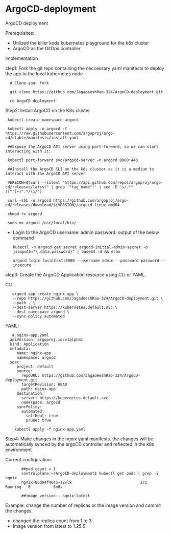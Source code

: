 # ArgoCD-deployment
ArgoCD deployment

Prerequisites:
- Utilized the killer koda kubernetes playground for the k8s cluster
- ArgoCD as the GitOps controller

Implementation

step1: Fork the git repo containing the neccessary yaml manifests to deploy the app to the local kubernetes node
      
      # Clone your fork
      
      git clone https://github.com/JagadeeshRao-324/ArgoCD-deployment.git
      
      cd ArgoCD-deployment

Step2: Install ArgoCD on the K8s cluster

     kubectl create namespace argocd

     kubectl apply -n argocd -f https://raw.githubusercontent.com/argoproj/argo-cd/stable/manifests/install.yaml

     ##Expose the ArgoCD API server using port-forward, so we can start interacting with it:
     
     kubectl port-forward svc/argocd-server -n argocd 8080:443

     ##Install the ArgoCD CLI on the k8s cluster as it is a medium to interact with the ArgoCD API server

     VERSION=$(curl --silent "https://api.github.com/repos/argoproj/argo-cd/releases/latest" | grep '"tag_name":' | sed -E 's/.*"([^"]+)".*/\1/')
     
     curl -sSL -o argocd https://github.com/argoproj/argo-cd/releases/download/${VERSION}/argocd-linux-amd64

     chmod +x argocd

     sudo mv argocd /usr/local/bin/


- Login to the ArgoCD
      username: admin
      password: output of the below command

      kubectl -n argocd get secret argocd-initial-admin-secret -o jsonpath="{.data.password}" | base64 -d && echo

      argocd login localhost:8080 --username admin --password password --insecure


step3: Create the ArgoCD Application resource using CLI or YAML.

   CLI:

       argocd app create nginx-app \
       --repo https://github.com/JagadeeshRao-324/ArgoCD-deployment.git \
       --path . \
       --dest-server https://kubernetes.default.svc \
       --dest-namespace argocd \
       --sync-policy automated
   
   YAML:

       # nginx-app.yaml
      apiVersion: argoproj.io/v1alpha1
      kind: Application
      metadata:
         name: nginx-app
         namespace: argocd
      spec:
         project: default
         source:
           repoURL: https://github.com/JagadeeshRao-324/ArgoCD-deployment.git
           targetRevision: HEAD
           path: nginx-app
         destination:
           server: https://kubernetes.default.svc
           namespace: argocd
         syncPolicy:
           automated:
             selfHeal: true
             prune: true

        kubectl apply -f nginx-app.yaml

Step4: Make changes in the ngnix yaml manifests. the changes will be automatically synced by the argoCD controller and reflected in the k8s environment

Current configuration:

           ##pod count = 1
           controlplane:~/ArgoCD-deployment$ kubectl get pods | grep -i ngnix
           ngnix-86d94f4645-s2vlk                              1/1     Running   0          5m8s

           ##image version-- ngnix:latest

  Example: change the number of replicas or the image version and commit the changes.

   - changed the replica count from 1 to 3
   - Image version from latest to 1.25.5
